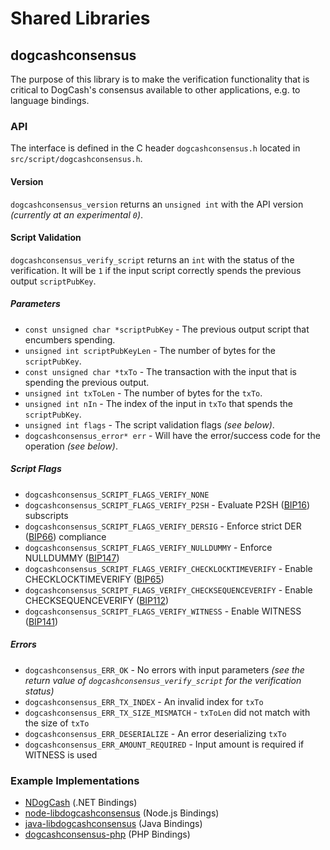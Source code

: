 Shared Libraries
================

## dogcashconsensus

The purpose of this library is to make the verification functionality that is critical to DogCash's consensus available to other applications, e.g. to language bindings.

### API

The interface is defined in the C header `dogcashconsensus.h` located in  `src/script/dogcashconsensus.h`.

#### Version

`dogcashconsensus_version` returns an `unsigned int` with the API version *(currently at an experimental `0`)*.

#### Script Validation

`dogcashconsensus_verify_script` returns an `int` with the status of the verification. It will be `1` if the input script correctly spends the previous output `scriptPubKey`.

##### Parameters
- `const unsigned char *scriptPubKey` - The previous output script that encumbers spending.
- `unsigned int scriptPubKeyLen` - The number of bytes for the `scriptPubKey`.
- `const unsigned char *txTo` - The transaction with the input that is spending the previous output.
- `unsigned int txToLen` - The number of bytes for the `txTo`.
- `unsigned int nIn` - The index of the input in `txTo` that spends the `scriptPubKey`.
- `unsigned int flags` - The script validation flags *(see below)*.
- `dogcashconsensus_error* err` - Will have the error/success code for the operation *(see below)*.

##### Script Flags
- `dogcashconsensus_SCRIPT_FLAGS_VERIFY_NONE`
- `dogcashconsensus_SCRIPT_FLAGS_VERIFY_P2SH` - Evaluate P2SH ([BIP16](https://github.com/dogcash/bips/blob/master/bip-0016.mediawiki)) subscripts
- `dogcashconsensus_SCRIPT_FLAGS_VERIFY_DERSIG` - Enforce strict DER ([BIP66](https://github.com/dogcash/bips/blob/master/bip-0066.mediawiki)) compliance
- `dogcashconsensus_SCRIPT_FLAGS_VERIFY_NULLDUMMY` - Enforce NULLDUMMY ([BIP147](https://github.com/dogcash/bips/blob/master/bip-0147.mediawiki))
- `dogcashconsensus_SCRIPT_FLAGS_VERIFY_CHECKLOCKTIMEVERIFY` - Enable CHECKLOCKTIMEVERIFY ([BIP65](https://github.com/dogcash/bips/blob/master/bip-0065.mediawiki))
- `dogcashconsensus_SCRIPT_FLAGS_VERIFY_CHECKSEQUENCEVERIFY` - Enable CHECKSEQUENCEVERIFY ([BIP112](https://github.com/dogcash/bips/blob/master/bip-0112.mediawiki))
- `dogcashconsensus_SCRIPT_FLAGS_VERIFY_WITNESS` - Enable WITNESS ([BIP141](https://github.com/dogcash/bips/blob/master/bip-0141.mediawiki))

##### Errors
- `dogcashconsensus_ERR_OK` - No errors with input parameters *(see the return value of `dogcashconsensus_verify_script` for the verification status)*
- `dogcashconsensus_ERR_TX_INDEX` - An invalid index for `txTo`
- `dogcashconsensus_ERR_TX_SIZE_MISMATCH` - `txToLen` did not match with the size of `txTo`
- `dogcashconsensus_ERR_DESERIALIZE` - An error deserializing `txTo`
- `dogcashconsensus_ERR_AMOUNT_REQUIRED` - Input amount is required if WITNESS is used

### Example Implementations
- [NDogCash](https://github.com/NicolasDorier/NDogCash/blob/master/NDogCash/Script.cs#L814) (.NET Bindings)
- [node-libdogcashconsensus](https://github.com/bitpay/node-libdogcashconsensus) (Node.js Bindings)
- [java-libdogcashconsensus](https://github.com/dexX7/java-libdogcashconsensus) (Java Bindings)
- [dogcashconsensus-php](https://github.com/Bit-Wasp/dogcashconsensus-php) (PHP Bindings)
